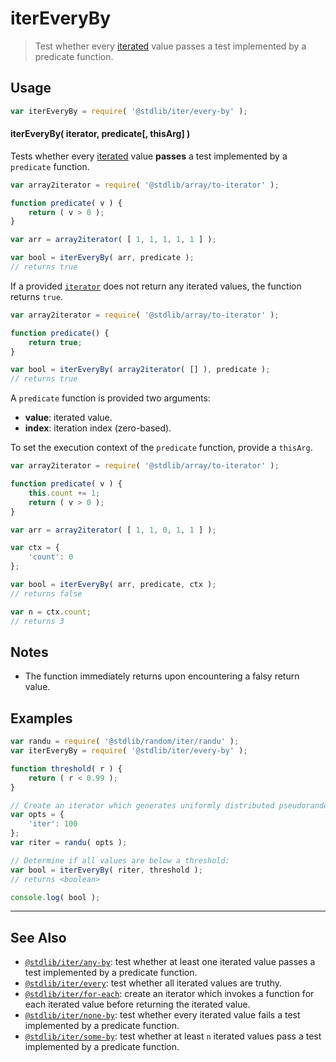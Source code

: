 <!--

@license Apache-2.0

Copyright (c) 2018 The Stdlib Authors.

Licensed under the Apache License, Version 2.0 (the "License");
you may not use this file except in compliance with the License.
You may obtain a copy of the License at

   http://www.apache.org/licenses/LICENSE-2.0

Unless required by applicable law or agreed to in writing, software
distributed under the License is distributed on an "AS IS" BASIS,
WITHOUT WARRANTIES OR CONDITIONS OF ANY KIND, either express or implied.
See the License for the specific language governing permissions and
limitations under the License.

-->

# iterEveryBy

> Test whether every [iterated][mdn-iterator-protocol] value passes a test implemented by a predicate function.

<!-- Section to include introductory text. Make sure to keep an empty line after the intro `section` element and another before the `/section` close. -->

<section class="intro">

</section>

<!-- /.intro -->

<!-- Package usage documentation. -->

<section class="usage">

## Usage

```javascript
var iterEveryBy = require( '@stdlib/iter/every-by' );
```

#### iterEveryBy( iterator, predicate\[, thisArg] )

Tests whether every [iterated][mdn-iterator-protocol] value **passes** a test implemented by a `predicate` function.

```javascript
var array2iterator = require( '@stdlib/array/to-iterator' );

function predicate( v ) {
    return ( v > 0 );
}

var arr = array2iterator( [ 1, 1, 1, 1, 1 ] );

var bool = iterEveryBy( arr, predicate );
// returns true
```

If a provided [`iterator`][mdn-iterator-protocol] does not return any iterated values, the function returns `true`.

```javascript
var array2iterator = require( '@stdlib/array/to-iterator' );

function predicate() {
    return true;
}

var bool = iterEveryBy( array2iterator( [] ), predicate );
// returns true
```

A `predicate` function is provided two arguments:

-   **value**: iterated value.
-   **index**: iteration index (zero-based).

To set the execution context of the `predicate` function, provide a `thisArg`.

```javascript
var array2iterator = require( '@stdlib/array/to-iterator' );

function predicate( v ) {
    this.count += 1;
    return ( v > 0 );
}

var arr = array2iterator( [ 1, 1, 0, 1, 1 ] );

var ctx = {
    'count': 0
};

var bool = iterEveryBy( arr, predicate, ctx );
// returns false

var n = ctx.count;
// returns 3
```

</section>

<!-- /.usage -->

<!-- Package usage notes. Make sure to keep an empty line after the `section` element and another before the `/section` close. -->

<section class="notes">

## Notes

-   The function immediately returns upon encountering a falsy return value.

</section>

<!-- /.notes -->

<!-- Package usage examples. -->

<section class="examples">

## Examples

<!-- eslint no-undef: "error" -->

```javascript
var randu = require( '@stdlib/random/iter/randu' );
var iterEveryBy = require( '@stdlib/iter/every-by' );

function threshold( r ) {
    return ( r < 0.99 );
}

// Create an iterator which generates uniformly distributed pseudorandom numbers:
var opts = {
    'iter': 100
};
var riter = randu( opts );

// Determine if all values are below a threshold:
var bool = iterEveryBy( riter, threshold );
// returns <boolean>

console.log( bool );
```

</section>

<!-- /.examples -->

<!-- Section to include cited references. If references are included, add a horizontal rule *before* the section. Make sure to keep an empty line after the `section` element and another before the `/section` close. -->

<section class="references">

</section>

<!-- /.references -->

<!-- Section for related `stdlib` packages. Do not manually edit this section, as it is automatically populated. -->

<section class="related">

* * *

## See Also

-   <span class="package-name">[`@stdlib/iter/any-by`][@stdlib/iter/any-by]</span><span class="delimiter">: </span><span class="description">test whether at least one iterated value passes a test implemented by a predicate function.</span>
-   <span class="package-name">[`@stdlib/iter/every`][@stdlib/iter/every]</span><span class="delimiter">: </span><span class="description">test whether all iterated values are truthy.</span>
-   <span class="package-name">[`@stdlib/iter/for-each`][@stdlib/iter/for-each]</span><span class="delimiter">: </span><span class="description">create an iterator which invokes a function for each iterated value before returning the iterated value.</span>
-   <span class="package-name">[`@stdlib/iter/none-by`][@stdlib/iter/none-by]</span><span class="delimiter">: </span><span class="description">test whether every iterated value fails a test implemented by a predicate function.</span>
-   <span class="package-name">[`@stdlib/iter/some-by`][@stdlib/iter/some-by]</span><span class="delimiter">: </span><span class="description">test whether at least `n` iterated values pass a test implemented by a predicate function.</span>

</section>

<!-- /.related -->

<!-- Section for all links. Make sure to keep an empty line after the `section` element and another before the `/section` close. -->

<section class="links">

[mdn-iterator-protocol]: https://developer.mozilla.org/en-US/docs/Web/JavaScript/Reference/Iteration_protocols#The_iterator_protocol

<!-- <related-links> -->

[@stdlib/iter/any-by]: https://github.com/stdlib-js/iter/tree/main/any-by

[@stdlib/iter/every]: https://github.com/stdlib-js/iter/tree/main/every

[@stdlib/iter/for-each]: https://github.com/stdlib-js/iter/tree/main/for-each

[@stdlib/iter/none-by]: https://github.com/stdlib-js/iter/tree/main/none-by

[@stdlib/iter/some-by]: https://github.com/stdlib-js/iter/tree/main/some-by

<!-- </related-links> -->

</section>

<!-- /.links -->
